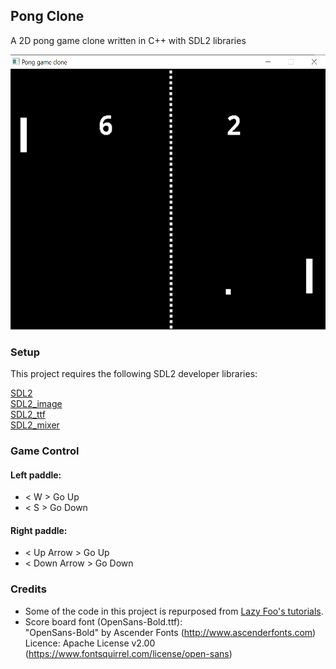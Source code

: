 ## Pong Clone
A 2D pong game clone written in C++ with SDL2 libraries

<img src="resources/demo.png" width="580px" height="440px"></img>

### Setup
This project requires the following SDL2 developer libraries:

[SDL2](https://www.libsdl.org/download-2.0.php)<br/>
[SDL2_image](https://www.libsdl.org/projects/SDL_image/)<br/>
[SDL2_ttf](https://www.libsdl.org/projects/SDL_ttf/)<br/>
[SDL2_mixer](https://www.libsdl.org/projects/SDL_mixer/)<br/>

### Game Control
#### Left paddle: 
- < W > Go Up
- < S > Go Down
#### Right paddle:
- < Up Arrow > Go Up
- < Down Arrow > Go Down

### Credits
 - Some of the code in this project is repurposed from [Lazy Foo's tutorials](http://lazyfoo.net/tutorials/SDL/index.php).
 - Score board font (OpenSans-Bold.ttf): 
<br>"OpenSans-Bold" by Ascender Fonts (http://www.ascenderfonts.com) 
<br>Licence: Apache License v2.00 (https://www.fontsquirrel.com/license/open-sans)

